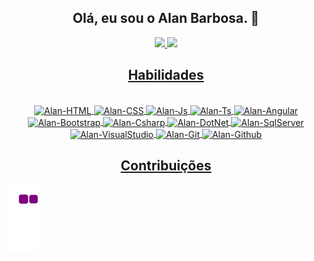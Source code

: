 <div align="center">
  <h2>Olá, eu sou o Alan Barbosa. 👋</h2>
</div>

<div align="center">
  <a href="https://github.com/alanbarbosadev">
  <img height="180em" src="https://github-readme-stats.vercel.app/api?username=alanbarbosadev&show_icons=true&theme=buefy&include_all_commits=true&count_private=true"/>
  <img height="180em" src="https://github-readme-stats.vercel.app/api/top-langs/?username=alanbarbosadev&layout=compact&langs_count=7&theme=buefy"/>
</div>
  
<div align="center">
  <h2>Habilidades</h2>
</div>

<div align="center">
  <div style="display: inline_block"><br>
   <img align="center" alt="Alan-HTML" height="30" width="40" src="https://cdn.jsdelivr.net/gh/devicons/devicon/icons/html5/html5-original-wordmark.svg">
   <img align="center" alt="Alan-CSS" height="30" width="40" src="https://cdn.jsdelivr.net/gh/devicons/devicon/icons/css3/css3-original-wordmark.svg">
   <img align="center" alt="Alan-Js" height="30" width="40" src="https://cdn.jsdelivr.net/gh/devicons/devicon/icons/javascript/javascript-original.svg">
   <img align="center" alt="Alan-Ts" height="30" width="40" src="https://cdn.jsdelivr.net/gh/devicons/devicon/icons/typescript/typescript-plain.svg">
   <img align="center" alt="Alan-Angular" height="30" width="40" src="https://cdn.jsdelivr.net/gh/devicons/devicon/icons/angularjs/angularjs-plain.svg">
   <img align="center" alt="Alan-Bootstrap" height="30" width="40" src="https://cdn.jsdelivr.net/gh/devicons/devicon/icons/bootstrap/bootstrap-plain-wordmark.svg">
   <img align="center" alt="Alan-Csharp" height="30" width="40" src="https://cdn.jsdelivr.net/gh/devicons/devicon/icons/csharp/csharp-plain.svg">
   <img align="center" alt="Alan-DotNet" height="30" width="40" src="https://cdn.jsdelivr.net/gh/devicons/devicon/icons/dotnetcore/dotnetcore-original.svg">
   <img align="center" alt="Alan-SqlServer" height="30" width="40" src="https://cdn.jsdelivr.net/gh/devicons/devicon/icons/microsoftsqlserver/microsoftsqlserver-plain-wordmark.svg">
   <img align="center" alt="Alan-VisualStudio" height="30" width="40" src="https://cdn.jsdelivr.net/gh/devicons/devicon/icons/visualstudio/visualstudio-plain-wordmark.svg">
   <img align="center" alt="Alan-Git" height="30" width="40" src="https://cdn.jsdelivr.net/gh/devicons/devicon/icons/git/git-original-wordmark.svg">
   <img align="center" alt="Alan-Github" height="30" width="40" src="https://cdn.jsdelivr.net/gh/devicons/devicon/icons/github/github-original-wordmark.svg">
 </div>
</div>
  
<div align="center">
  <h2>Contribuições</h2>
</div>
  
![snake gif](https://github.com/alanbarbosadev/alanbarbosadev/blob/output/github-contribution-grid-snake.gif)
  


